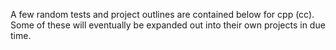 A few random tests and project outlines are contained below for cpp (cc). Some of these will eventually be expanded out into their own projects in due time.